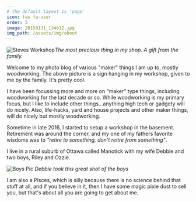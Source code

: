 ```yaml
---
# the default layout is 'page'
icon: fas fa-user
order: 5
image: 20150131_134612.jpg
img_path: /assets/img/about
---
```

![Steves Workshop]_The most precious thing in my shop.  A gift from the family._

Welcome to my photo blog of various "maker" things I am up to, mostly woodworking.  The above picture is a sign hanging in my workshop, given to me by the family.  It's pretty cool.

I have been focussing more and more on "maker" type things, including woodworking for the last decade or so. While woodworking is my primary focus, but I like to include other things...anything high tech or gadgety will do nicely. Also, life-hacks, yard and house projects and other maker things, will do nicely but mostly woodworking.

Sometime in late 2016, I started to setup a workshop in the basement.  Retirement was around the corner, and my one of my fathers favorite wisdoms was to _"retire to something, don't retire from something"_.  

I live in a rural suburb of Ottawa called Manotick with my wife Debbie and two boys, Riley and Ozzie.

![Boys Pic]
_Debbie took this great shot of the boys_

I am also a Pisces, which is silly because there is no science behind that stuff at all, and if you believe in it, then I have some magic pixie dust to sell you, but that's about all you are going to get about me.

[Boys Pic]: 20150131_134612.jpg
[Steves Workshop]: IMG_0697.jpeg